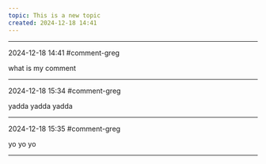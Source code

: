 ```yaml
---
topic: This is a new topic
created: 2024-12-18 14:41
---
```


---

2024-12-18 14:41 #comment-greg

what is my comment

---

2024-12-18 15:34 #comment-greg

yadda yadda yadda

---

2024-12-18 15:35 #comment-greg

yo yo yo

---
